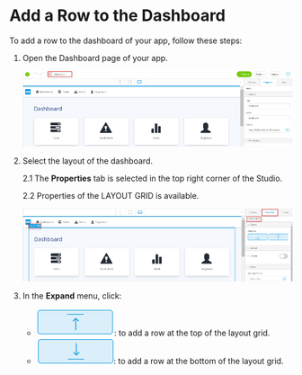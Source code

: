 # Add a Row to the Dashboard

To add a row to the dashboard of your app, follow these steps:

1. Open the Dashboard page of your app. 

   ![](Dashboard.png)
2. Select the layout of the dashboard. 

    2.1 The **Properties** tab is selected in the top right corner of the Studio.
    
    2.2 Properties of the LAYOUT GRID is available.
    
   ![](Properties.png)
3. In the **Expand** menu, click: 

   - ![](AddAbove.png): to add a row at the top of the layout grid.
   - ![](AddBelow.png): to add a row at the bottom of the layout grid.

